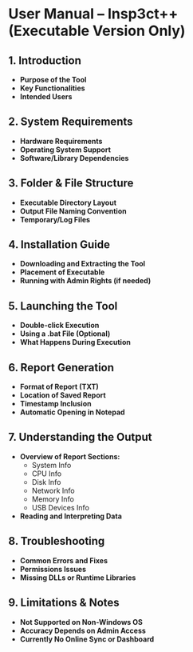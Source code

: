 # User Manual – Insp3ct++ (Executable Version Only)

## 1. Introduction
- **Purpose of the Tool**
- **Key Functionalities**
- **Intended Users**

## 2. System Requirements
- **Hardware Requirements**
- **Operating System Support**
- **Software/Library Dependencies**

## 3. Folder & File Structure
- **Executable Directory Layout**
- **Output File Naming Convention**
- **Temporary/Log Files**

## 4. Installation Guide
- **Downloading and Extracting the Tool**
- **Placement of Executable**
- **Running with Admin Rights (if needed)**

## 5. Launching the Tool
- **Double-click Execution**
- **Using a .bat File (Optional)**
- **What Happens During Execution**

## 6. Report Generation
- **Format of Report (TXT)**
- **Location of Saved Report**
- **Timestamp Inclusion**
- **Automatic Opening in Notepad**

## 7. Understanding the Output
- **Overview of Report Sections:**
  - System Info
  - CPU Info
  - Disk Info
  - Network Info
  - Memory Info
  - USB Devices Info
- **Reading and Interpreting Data**

## 8. Troubleshooting
- **Common Errors and Fixes**
- **Permissions Issues**
- **Missing DLLs or Runtime Libraries**

## 9. Limitations & Notes
- **Not Supported on Non-Windows OS**
- **Accuracy Depends on Admin Access**
- **Currently No Online Sync or Dashboard**
